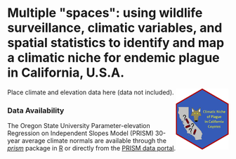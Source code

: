 # Multiple "spaces": using wildlife surveillance, climatic variables, and spatial statistics to identify and map a climatic niche for endemic plague in California, U.S.A.
<img src='../../hex/hex.png' width='120' align='right' />

Place climate and elevation data here (data not included).

### Data Availability

The Oregon State University Parameter-elevation Regression on Independent Slopes Model (PRISM) 30-year average climate normals are available through the [*prism*](https://cran.r-project.org/package=prism) package in [R](https://cran.r-project.org) or directly from the [PRISM data portal](http://prism.oregonstate.edu/).
